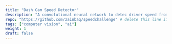 ```yaml
---
title: "Dash Cam Speed Detector"
description: "A convolutional neural network to detec driver speed from dash cam footage."
repo: "https://github.com/zainbaq/speedchallenge" # delete this line if you want blog-like posts for projects
tags: ["computer vision", "ai"]
weight: 1
draft: false
---
```

